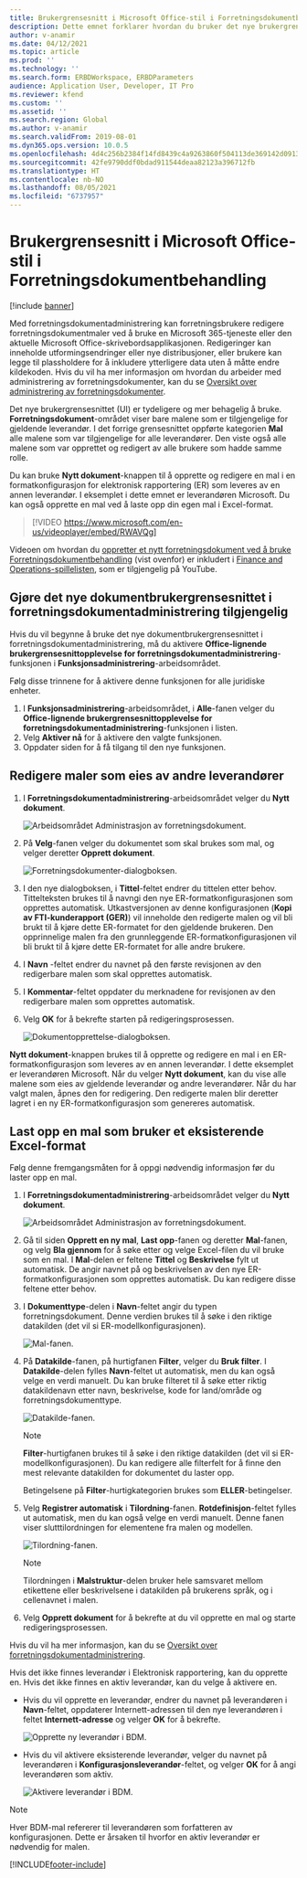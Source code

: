 ```yaml
---
title: Brukergrensesnitt i Microsoft Office-stil i Forretningsdokumentbehandling
description: Dette emnet forklarer hvordan du bruker det nye brukergrensesnittet i funksjonen for administrasjon av forretningsdokument i ER-rammeverket (elektronisk rapportering).
author: v-anamir
ms.date: 04/12/2021
ms.topic: article
ms.prod: ''
ms.technology: ''
ms.search.form: ERBDWorkspace, ERBDParameters
audience: Application User, Developer, IT Pro
ms.reviewer: kfend
ms.custom: ''
ms.assetid: ''
ms.search.region: Global
ms.author: v-anamir
ms.search.validFrom: 2019-08-01
ms.dyn365.ops.version: 10.0.5
ms.openlocfilehash: 4d4c256b2384f14fd8439c4a9263860f504113de369142d0913a2538f1f0939f
ms.sourcegitcommit: 42fe9790ddf0bdad911544deaa82123a396712fb
ms.translationtype: HT
ms.contentlocale: nb-NO
ms.lasthandoff: 08/05/2021
ms.locfileid: "6737957"
---
```

# <a name="microsoft-office-style-user-interface-in-business-document-management"></a>Brukergrensesnitt i Microsoft Office-stil i Forretningsdokumentbehandling

[!include [banner](../includes/banner.md)]

Med forretningsdokumentadministrering kan forretningsbrukere redigere forretningsdokumentmaler ved å bruke en Microsoft 365-tjeneste eller den aktuelle Microsoft Office-skrivebordsapplikasjonen. Redigeringer kan inneholde utformingsendringer eller nye distribusjoner, eller brukere kan legge til plassholdere for å inkludere ytterligere data uten å måtte endre kildekoden. Hvis du vil ha mer informasjon om hvordan du arbeider med administrering av forretningsdokumenter, kan du se [Oversikt over administrering av forretningsdokumenter](er-business-document-management.md).

Det nye brukergrensesnittet (UI) er tydeligere og mer behagelig å bruke. **Forretningsdokument**-området viser bare malene som er tilgjengelige for gjeldende leverandør. I det forrige grensesnittet oppførte kategorien **Mal** alle malene som var tilgjengelige for alle leverandører. Den viste også alle malene som var opprettet og redigert av alle brukere som hadde samme rolle.

Du kan bruke **Nytt dokument**-knappen til å opprette og redigere en mal i en formatkonfigurasjon for elektronisk rapportering (ER) som leveres av en annen leverandør. I eksemplet i dette emnet er leverandøren Microsoft. Du kan også opprette en mal ved å laste opp din egen mal i Excel-format.


> [!VIDEO https://www.microsoft.com/en-us/videoplayer/embed/RWAVQg]

Videoen om hvordan du [oppretter et nytt forretningsdokument ved å bruke Forretningsdokumentbehandling](https://youtu.be/gAIYl-mM_pw) (vist ovenfor) er inkludert i [Finance and Operations-spillelisten](https://www.youtube.com/playlist?list=PLcakwueIHoT_SYfIaPGoOhloFoCXiUSyW), som er tilgjengelig på YouTube.

## <a name="make-the-new-document-ui-in-business-document-management-available"></a>Gjøre det nye dokumentbrukergrensesnittet i forretningsdokumentadministrering tilgjengelig

Hvis du vil begynne å bruke det nye dokumentbrukergrensesnittet i forretningsdokumentadministrering, må du aktivere **Office-lignende brukergrensesnittopplevelse for forretningsdokumentadministrering**-funksjonen i **Funksjonsadministrering**-arbeidsområdet.

Følg disse trinnene for å aktivere denne funksjonen for alle juridiske enheter.

1. I **Funksjonsadministrering**-arbeidsområdet, i **Alle**-fanen velger du **Office-lignende brukergrensesnittopplevelse for forretningsdokumentadministrering**-funksjonen i listen.
2. Velg **Aktiver nå** for å aktivere den valgte funksjonen.
3. Oppdater siden for å få tilgang til den nye funksjonen.

## <a name="edit-templates-that-are-owned-by-other-providers"></a>Redigere maler som eies av andre leverandører

1. I **Forretningsdokumentadministrering**-arbeidsområdet velger du **Nytt dokument**.

    ![Arbeidsområdet Administrasjon av forretningsdokument.](./media/BDM_overview_new_template1.png)

2. På **Velg**-fanen velger du dokumentet som skal brukes som mal, og velger deretter **Opprett dokument**.

    ![Forretningsdokumenter-dialogboksen.](./media/BDM_overview_new_template2.png)

3. I den nye dialogboksen, i **Tittel**-feltet endrer du tittelen etter behov. Tittelteksten brukes til å navngi den nye ER-formatkonfigurasjonen som opprettes automatisk. Utkastversjonen av denne konfigurasjonen (**Kopi av FTI-kunderapport (GER)**) vil inneholde den redigerte malen og vil bli brukt til å kjøre dette ER-formatet for den gjeldende brukeren. Den opprinnelige malen fra den grunnleggende ER-formatkonfigurasjonen vil bli brukt til å kjøre dette ER-formatet for alle andre brukere.
4. I **Navn** -feltet endrer du navnet på den første revisjonen av den redigerbare malen som skal opprettes automatisk.
5. I **Kommentar**-feltet oppdater du merknadene for revisjonen av den redigerbare malen som opprettes automatisk.
6. Velg **OK** for å bekrefte starten på redigeringsprosessen.

    ![Dokumentopprettelse-dialogboksen.](./media/BDM_overview_new_template3.png)

**Nytt dokument**-knappen brukes til å opprette og redigere en mal i en ER-formatkonfigurasjon som leveres av en annen leverandør. I dette eksemplet er leverandøren Microsoft. Når du velger **Nytt dokument**, kan du vise alle malene som eies av gjeldende leverandør og andre leverandører. Når du har valgt malen, åpnes den for redigering. Den redigerte malen blir deretter lagret i en ny ER-formatkonfigurasjon som genereres automatisk.

## <a name="upload-a-template-that-uses-an-existing-excel-format"></a>Last opp en mal som bruker et eksisterende Excel-format
Følg denne fremgangsmåten for å oppgi nødvendig informasjon før du laster opp en mal.

1. I **Forretningsdokumentadministrering**-arbeidsområdet velger du **Nytt dokument**.

    ![Arbeidsområdet Administrasjon av forretningsdokument.](./media/BDM_overview_new_template1.png)
    
2. Gå til siden **Opprett en ny mal**, **Last opp**-fanen og deretter **Mal**-fanen, og velg **Bla gjennom** for å søke etter og velge Excel-filen du vil bruke som en mal. I **Mal**-delen er feltene **Tittel** og **Beskrivelse** fylt ut automatisk. De angir navnet på og beskrivelsen av den nye ER-formatkonfigurasjonen som opprettes automatisk. Du kan redigere disse feltene etter behov.
3. I **Dokumenttype**-delen i **Navn**-feltet angir du typen forretningsdokument. Denne verdien brukes til å søke i den riktige datakilden (det vil si ER-modellkonfigurasjonen).

    ![Mal-fanen.](./media/BDM_overview_new_UI_import_21.jpg)

4. På **Datakilde**-fanen, på hurtigfanen **Filter**, velger du **Bruk filter**. I **Datakilde**-delen fylles **Navn**-feltet ut automatisk, men du kan også velge en verdi manuelt. Du kan bruke filteret til å søke etter riktig datakildenavn etter navn, beskrivelse, kode for land/område og forretningsdokumenttype.

    ![Datakilde-fanen.](./media/BDM_overview_new_UI_import_31.jpg)
    
    > [!NOTE]
    > **Filter**-hurtigfanen brukes til å søke i den riktige datakilden (det vil si ER-modellkonfigurasjonen). Du kan redigere alle filterfelt for å finne den mest relevante datakilden for dokumentet du laster opp.
    > 
    > Betingelsene på **Filter**-hurtigkategorien brukes som **ELLER**-betingelser.
    
5. Velg **Registrer automatisk** i **Tilordning**-fanen. **Rotdefinisjon**-feltet fylles ut automatisk, men du kan også velge en verdi manuelt. Denne fanen viser slutttilordningen for elementene fra malen og modellen.

    ![Tilordning-fanen.](./media/BDM_overview_new_UI_import_41.jpg)
    
   > [!NOTE]
   > Tilordningen i **Malstruktur**-delen bruker hele samsvaret mellom etikettene eller beskrivelsene i datakilden på brukerens språk, og i cellenavnet i malen.

6. Velg **Opprett dokument** for å bekrefte at du vil opprette en mal og starte redigeringsprosessen.

Hvis du vil ha mer informasjon, kan du se [Oversikt over forretningsdokumentadministrering](er-business-document-management.md).

Hvis det ikke finnes leverandør i Elektronisk rapportering, kan du opprette en. Hvis det ikke finnes en aktiv leverandør, kan du velge å aktivere en.

- Hvis du vil opprette en leverandør, endrer du navnet på leverandøren i **Navn**-feltet, oppdaterer Internett-adressen til den nye leverandøren i feltet **Internett-adresse** og velger **OK** for å bekrefte.

    ![Opprette ny leverandør i BDM.](./media/bdm_create_provider.png)
    
- Hvis du vil aktivere eksisterende leverandør, velger du navnet på leverandøren i **Konfigurasjonsleverandør**-feltet, og velger **OK** for å angi leverandøren som aktiv.

    ![Aktivere leverandør i BDM.](./media/bdm_choose_provider.png)

> [!NOTE]
> Hver BDM-mal refererer til leverandøren som forfatteren av konfigurasjonen. Dette er årsaken til hvorfor en aktiv leverandør er nødvendig for malen.

[!INCLUDE[footer-include](../../../includes/footer-banner.md)]

